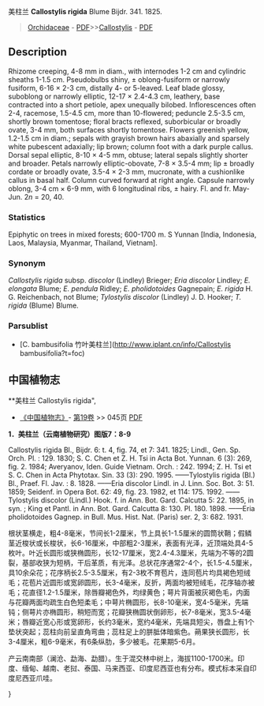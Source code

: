 美柱兰 **Callostylis rigida** Blume Bijdr. 341. 1825.

> [Orchidaceae](http://www.iplant.cn/info/Orchidaceae?t=foc) - [PDF](http://www.iplant.cn/foc/pdf/Orchidaceae.pdf)>>[Callostylis](http://www.iplant.cn/info/Callostylis?t=foc) - [PDF](http://www.iplant.cn/foc/pdf/Callostylis.pdf)

## Description

Rhizome creeping, 4-8 mm in diam., with internodes 1-2 cm and cylindric sheaths 1-1.5 cm. Pseudobulbs shiny, ± oblong-fusiform or narrowly fusiform, 6-16 × 2-3 cm, distally 4- or 5-leaved. Leaf blade glossy, suboblong or narrowly elliptic, 12-17 × 2.4-4.3 cm, leathery, base contracted into a short petiole, apex unequally bilobed. Inflorescences often 2-4, racemose, 1.5-4.5 cm, more than 10-flowered; peduncle 2.5-3.5 cm, shortly brown tomentose; floral bracts reflexed, suborbicular or broadly ovate, 3-4 mm, both surfaces shortly tomentose. Flowers greenish yellow, 1.2-1.5 cm in diam.; sepals with grayish brown hairs abaxially and sparsely white pubescent adaxially; lip brown; column foot with a dark purple callus. Dorsal sepal elliptic, 8-10 × 4-5 mm, obtuse; lateral sepals slightly shorter and broader. Petals narrowly elliptic-obovate, 7-8 × 3.5-4 mm; lip ± broadly cordate or broadly ovate, 3.5-4 × 2-3 mm, mucronate, with a cushionlike callus in basal half. Column curved forward at right angle. Capsule narrowly oblong, 3-4 cm × 6-9 mm, with 6 longitudinal ribs, ± hairy. Fl. and fr. May-Jun. 2*n* = 20, 40.

### Statistics
Epiphytic on trees in mixed forests; 600-1700 m. S Yunnan [India, Indonesia, Laos, Malaysia, Myanmar, Thailand, Vietnam].

### Synonym
*Callostylis rigida* subsp. *discolor* (Lindley) Brieger; *Eria discolor* Lindley; *E. elongata* Blume; *E. pendula* Ridley; *E. pholidotoides* Gagnepain; *E. rigida* H. G. Reichenbach, not Blume; *Tylostylis discolor* (Lindley) J. D. Hooker; *T. rigida* (Blume) Blume.

### Parsublist

* [C.  bambusifolia  竹叶美柱兰](http://www.iplant.cn/info/Callostylis bambusifolia?t=foc)

## 中国植物志

**美柱兰 Callostylis rigida",

* [《中国植物志》](http://www.iplant.cn/frps)- [第19卷](http://www.iplant.cn/frps/vol/19) >> 045页 [PDF](http://www.iplant.cn/frps/pdf/19/045.pdf)

**1．美柱兰（云南植物研究）图版7：8-9**

Callostylis rigida Bl., Bijdr. 6: t. 4, fig. 74, et 7: 341. 1825; Lindl., Gen. Sp. Orch. Pl. : 129. 1830; S. C. Chen et Z. H. Tsi in Acta Bot. Yunnan. 6 (3): 269, fig. 2. 1984; Averyanov, Iden. Guide Vietnam. Orch. : 242. 1994; Z. H. Tsi et S. C. Chen in Acta Phytotax. Sin. 33 (3): 290. 1995. ——Tylostylis rigida (Bl.) Bl., Praef. Fl. Jav. : 8. 1828. ——Eria discolor Lindl. in J. Linn. Soc. Bot. 3: 51. 1859; Seidenf. in Opera Bot. 62: 49, fig. 23. 1982, et 114: 175. 1992. ——Tylostylis discolor (Lindl.) Hook. f. in Ann. Bot. Gard. Calcutta 5: 22. 1895, in syn. ; King et Pantl. in Ann. Bot. Gard. Calcutta 8: 130. Pl. 180. 1898. ——Eria pholidotoides Gagnep. in Bull. Mus. Hist. Nat. (Paris) ser. 2, 3: 682. 1931.

根状茎横走，粗4-8毫米，节间长1-2厘米，节上具长1-1.5厘米的圆筒状鞘；假鳞茎近梭状或长梭状，长6-16厘米，中部粗2-3厘米，表面有光泽，近顶端处具4-5枚叶。叶近长圆形或狭椭圆形，长12-17厘米，宽2.4-4.3厘米，先端为不等的2圆裂，基部收狭为短柄，干后革质，有光泽。总状花序通常2-4个，长1.5-4.5厘米，具10余朵花；花序柄长2.5-3.5厘米，有2-3枚不育苞片，连同苞片均具褐色短绒毛；花苞片近圆形或宽卵圆形，长3-4毫米，反折，两面均被短绒毛，花序轴亦被毛；花直径1.2-1.5厘米，除唇瓣褐色外，均绿黄色；萼片背面被灰褐色毛，内面与花瓣两面均疏生白色短柔毛；中萼片椭圆形，长8-10毫米，宽4-5毫米，先端钝；侧萼片亦椭圆形，稍短而宽；花瓣狭椭圆状倒卵形，长7-8毫米，宽3.5-4毫米；唇瓣近宽心形或宽卵形，长约3毫米，宽约4毫米，先端具短尖，唇盘上有1个垫状突起；蕊柱向前呈直角弯曲；蕊柱足上的胼胝体暗紫色。蒴果狭长圆形，长3-4厘米，粗6-9毫米，有6条纵肋，多少被毛。花果期5-6月。

产云南南部（澜沧、勐海、勐腊）。生于混交林中树上，海拔1100-1700米。印度、缅甸、越南、老挝、泰国、马来西亚、印度尼西亚也有分布。模式标本采自印度尼西亚爪哇。

}